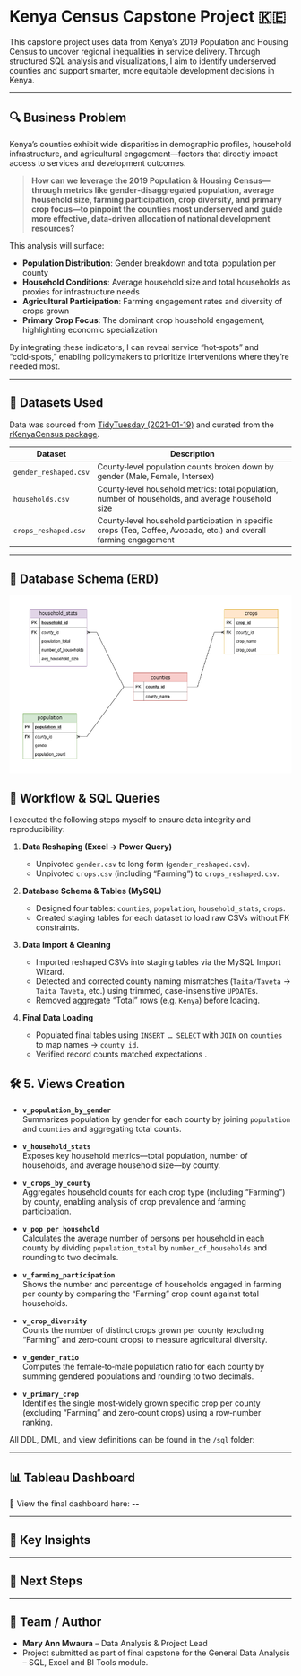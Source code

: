 # Kenya Census Capstone Project 🇰🇪

This capstone project uses data from Kenya’s 2019 Population and Housing Census to uncover regional inequalities in service delivery. Through structured SQL analysis and visualizations, I aim to identify underserved counties and support smarter, more equitable development decisions in Kenya.

---

## 🔍 Business Problem

Kenya’s counties exhibit wide disparities in demographic profiles, household infrastructure, and agricultural engagement—factors that directly impact access to services and development outcomes.  

> **How can we leverage the 2019 Population & Housing Census—through metrics like gender‑disaggregated population, average household size, farming participation, crop diversity, and primary crop focus—to pinpoint the counties most underserved and guide more effective, data‑driven allocation of national development resources?**

This analysis will surface:

- **Population Distribution**: Gender breakdown and total population per county  
- **Household Conditions**: Average household size and total households as proxies for infrastructure needs  
- **Agricultural Participation**: Farming engagement rates and diversity of crops grown  
- **Primary Crop Focus**: The dominant crop household engagement, highlighting economic specialization  

By integrating these indicators, I can reveal service “hot‑spots” and “cold‑spots,” enabling policymakers to prioritize interventions where they’re needed most.  

---

## 📁 Datasets Used

Data was sourced from [TidyTuesday (2021-01-19)](https://github.com/rfordatascience/tidytuesday/blob/master/data/2021/2021-01-19) and curated from the [rKenyaCensus package](https://github.com/Shelmith-Kariuki/rKenyaCensus).

| Dataset                | Description                                                                    |
|------------------------|--------------------------------------------------------------------------------|
| `gender_reshaped.csv`  | County‑level population counts broken down by gender (Male, Female, Intersex)  |
| `households.csv`       | County‑level household metrics: total population, number of households, and average household size |
| `crops_reshaped.csv`   | County‑level household participation in specific crops (Tea, Coffee, Avocado, etc.) and overall farming engagement |

---

## 🧱 Database Schema (ERD)

![Kenya Census ERD](./images/Kenya%20Census%20ER.drawio.png)

## 🔧 Workflow & SQL Queries

I executed the following steps myself to ensure data integrity and reproducibility:

1. **Data Reshaping (Excel → Power Query)**
   - Unpivoted `gender.csv` to long form (`gender_reshaped.csv`).
   - Unpivoted `crops.csv` (including “Farming”) to `crops_reshaped.csv`.

2. **Database Schema & Tables (MySQL)**
   - Designed four tables: `counties`, `population`, `household_stats`, `crops`.
   - Created staging tables for each dataset to load raw CSVs without FK constraints.

3. **Data Import & Cleaning**
   - Imported reshaped CSVs into staging tables via the MySQL Import Wizard.
   - Detected and corrected county naming mismatches (`Taita/Taveta` → `Taita Taveta`, etc.) using trimmed, case-insensitive `UPDATE`s.
   - Removed aggregate “Total” rows (e.g. `Kenya`) before loading.

4. **Final Data Loading**
   - Populated final tables using `INSERT … SELECT` with `JOIN` on `counties` to map names → `county_id`.
   - Verified record counts matched expectations .

## 🛠️ 5. Views Creation

- **`v_population_by_gender`**  
  Summarizes population by gender for each county by joining `population` and `counties` and aggregating total counts.

- **`v_household_stats`**  
  Exposes key household metrics—total population, number of households, and average household size—by county.

- **`v_crops_by_county`**  
  Aggregates household counts for each crop type (including “Farming”) by county, enabling analysis of crop prevalence and farming participation.

- **`v_pop_per_household`**  
  Calculates the average number of persons per household in each county by dividing `population_total` by `number_of_households` and rounding to two decimals.

- **`v_farming_participation`**  
  Shows the number and percentage of households engaged in farming per county by comparing the “Farming” crop count against total households.

- **`v_crop_diversity`**  
  Counts the number of distinct crops grown per county (excluding “Farming” and zero‑count crops) to measure agricultural diversity.

- **`v_gender_ratio`**  
  Computes the female‑to‑male population ratio for each county by summing gendered populations and rounding to two decimals.

- **`v_primary_crop`**  
  Identifies the single most‑widely grown specific crop per county (excluding “Farming” and zero‑count crops) using a row‑number ranking.


All DDL, DML, and view definitions can be found in the `/sql` folder:


---

## 📊 Tableau Dashboard


🎯 View the final dashboard here: **--**

---

## 🚀 Key Insights


---

## 🧭 Next Steps



---

## 📌 Team / Author

- **Mary Ann Mwaura** – Data Analysis & Project Lead  
- Project submitted as part of final capstone for the General Data Analysis – SQL, Excel and BI Tools module.

